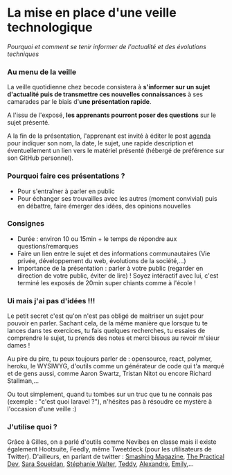# La mise en place d'une veille technologique

_Pourquoi et comment se tenir informer de l'actualité et des évolutions techniques_

### Au menu de la veille

La veille quotidienne chez becode consistera à __s'informer sur un sujet d'actualité puis de transmettre ces nouvelles connaissances__ à ses camarades par le biais d'__une présentation rapide__.

A l'issu de l'exposé, __les apprenants pourront poser des questions__ sur le sujet présenté.

A la fin de la présentation, l'apprenant est invité à éditer le post [agenda](agenda.md) pour indiquer son nom, la date, le sujet, une rapide description et éventuellement un lien vers le matériel présenté (hébergé de préférence sur son GitHub personnel).

### Pourquoi faire ces présentations ?

- Pour s'entraîner à parler en public
- Pour échanger ses trouvailles avec les autres (moment convivial) puis en débattre, faire émerger des idées, des opinions nouvelles

### Consignes

* Durée : environ 10 ou 15min + le temps de répondre aux questions/remarques
* Faire un lien entre le sujet et des informations communautaires (Vie privée, développement du web, évolutions de la société,...)
* Importance de la présentation : parler à votre public (regarder en direction de votre public, éviter de lire) ! Soyez intéractif avec lui, c'est terminé les exposés de 20min super chiants comme à l'école !

### Ui mais j'ai pas d'idées !!!

Le petit secret c'est qu'on n'est pas obligé de maitriser un sujet pour pouvoir en parler. Sachant cela, de la même manière que lorsque tu te lances dans tes exercices, tu fais quelques recherches, tu essaies de comprendre le sujet, tu prends des notes et merci bisous au revoir m'sieur dames !

Au pire du pire, tu peux toujours parler de : opensource, react, polymer, heroku, le WYSIWYG, d'outils comme un générateur de code qui t'a marqué et de gens aussi, comme Aaron Swartz, Tristan Nitot ou encore Richard Stallman,...

Ou tout simplement, quand tu tombes sur un truc que tu ne connais pas (exemple : "c'est quoi laravel ?"), n'hésites pas à résoudre ce mystère à l'occasion d'une veille :)

### J'utilise quoi ?

Grâce à Gilles, on a parlé d'outils comme Nevibes en classe mais il existe également Hootsuite, Feedly, même Tweetdeck (pour les utilisateurs de Twitter). D'ailleurs, en parlant de twitter :
[Smashing Magazine](https://twitter.com/smashingmag), [The Practical Dev](https://twitter.com/ThePracticalDev), [Sara Soueidan](https://twitter.com/SaraSoueidan), [Stéphanie Walter](https://twitter.com/walterstephanie), [Teddy](https://twitter.com/teddykishi), [Alexandre](https://twitter.com/pixeline), [Emily](https://twitter.com/miloon/lists/codes),...
